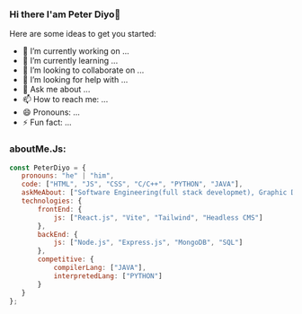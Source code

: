 ### Hi there I'am Peter Diyo👋

Here are some ideas to get you started:

- 🔭 I’m currently working on ...
- 🌱 I’m currently learning ...
- 👯 I’m looking to collaborate on ...
- 🤔 I’m looking for help with ...
- 💬 Ask me about ...
- 📫 How to reach me: ...
- 😄 Pronouns: ...
- ⚡ Fun fact: ...

### aboutMe.Js:

```javascript
const PeterDiyo = {
   pronouns: "he" | "him",
   code: ["HTML", "JS", "CSS", "C/C++", "PYTHON", "JAVA"],
   askMeAbout: ["Software Engineering(full stack developmet), Graphic Designing, Video Editing"],
   technologies: {
       frontEnd: {
           js: ["React.js", "Vite", "Tailwind", "Headless CMS"]
       },
       backEnd: {
           js: ["Node.js", "Express.js", "MongoDB", "SQL"]
       },
       competitive: {
           compilerLang: ["JAVA"],
           interpretedLang: ["PYTHON"]
       }
   }
};
```
